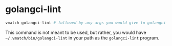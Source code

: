 # golangci-lint

```sh
vmatch golangci-lint # followed by any args you would give to golangci-lint
```

This command is not meant to be used, but rather, you would have `~/.vmatch/bin/golangci-lint` in your path as the `golangci-lint` program.
